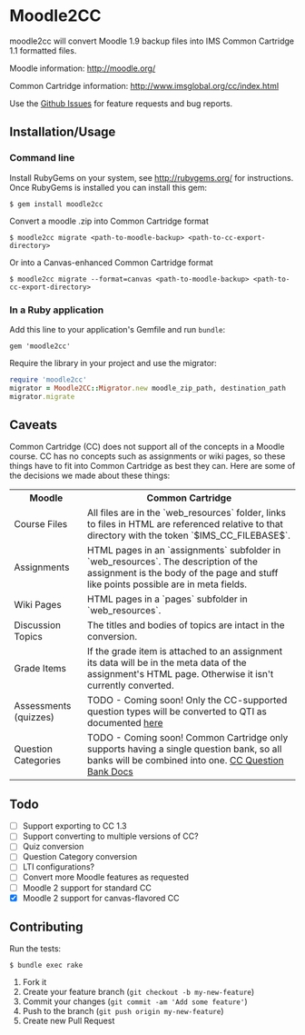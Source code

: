 # Moodle2CC

moodle2cc will convert Moodle 1.9 backup files into IMS Common Cartridge 1.1
formatted files. 

Moodle information: http://moodle.org/

Common Cartridge information: http://www.imsglobal.org/cc/index.html

Use the [Github Issues](https://github.com/instructure/moodle2cc/issues?state=open)
for feature requests and bug reports.

## Installation/Usage

### Command line
Install RubyGems on your system, see http://rubygems.org/ for instructions.
Once RubyGems is installed you can install this gem:

    $ gem install moodle2cc

Convert a moodle .zip into Common Cartridge format

    $ moodle2cc migrate <path-to-moodle-backup> <path-to-cc-export-directory>

Or into a Canvas-enhanced Common Cartridge format

    $ moodle2cc migrate --format=canvas <path-to-moodle-backup> <path-to-cc-export-directory>

### In a Ruby application

Add this line to your application's Gemfile and run `bundle`:

    gem 'moodle2cc'

Require the library in your project and use the migrator:

```ruby
require 'moodle2cc'
migrator = Moodle2CC::Migrator.new moodle_zip_path, destination_path
migrator.migrate
```

## Caveats

Common Cartridge (CC) does not support all of the concepts in a Moodle course. 
CC has no concepts such as assignments or wiki pages, so these things have to
fit into Common Cartridge as best they can. Here are some of the decisions we 
made about these things:

<table>
  <tr>
    <th>Moodle</th>
    <th>Common Cartridge</th>
  </tr>
  <tr>
    <td>Course Files</td>
    <td>All files are in the `web_resources` folder, links to files in HTML are 
    referenced relative to that directory with the token `$IMS_CC_FILEBASE$`.</td>
  </tr>
  <tr>
    <td>Assignments</td>
    <td>HTML pages in an `assignments` subfolder in `web_resources`. The description 
    of the assignment is the body of the page and stuff like points possible are
    in meta fields.</td>
  </tr>
  <tr>
    <td>Wiki Pages</td>
    <td>HTML pages in a `pages` subfolder in `web_resources`.</td>
  </tr>
  <tr>
    <td>Discussion Topics</td>
    <td>The titles and bodies of topics are intact in the conversion.</td>
  </tr>
  <tr>
    <td>Grade Items</td>
    <td>If the grade item is attached to an assignment its data will be in the
    meta data of the assignment's HTML page. Otherwise it isn't currently converted.</td>
  </tr>
  <tr>
    <td>Assessments (quizzes)</td>
    <td>TODO - Coming soon! Only the CC-supported question types will be converted
    to QTI as documented <a href="http://www.imsglobal.org/cc/ccv1p1/imscc_profilev1p1-Implementation.html#_Toc285616469">here</a> </td>
  </tr>
  <tr>
    <td>Question Categories</td>
    <td>TODO - Coming soon! Common Cartridge only supports having a single question bank, so all banks
    will be combined into one. <a href="http://www.imsglobal.org/cc/ccv1p1/imscc_profilev1p1-Implementation.html#_Toc285616457">CC Question Bank Docs</a> </td>
  </tr>
</table>

## Todo

- [ ] Support exporting to CC 1.3
- [ ] Support converting to multiple versions of CC?
- [ ] Quiz conversion
- [ ] Question Category conversion
- [ ] LTI configurations?
- [ ] Convert more Moodle features as requested
- [ ] Moodle 2 support for standard CC
- [x] Moodle 2 support for canvas-flavored CC

## Contributing

Run the tests:

    $ bundle exec rake

1. Fork it
2. Create your feature branch (`git checkout -b my-new-feature`)
3. Commit your changes (`git commit -am 'Add some feature'`)
4. Push to the branch (`git push origin my-new-feature`)
5. Create new Pull Request
